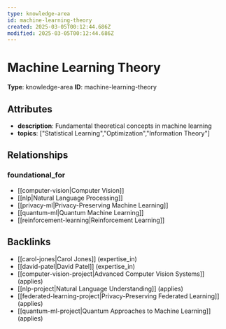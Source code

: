 ```yaml
---
type: knowledge-area
id: machine-learning-theory
created: 2025-03-05T00:12:44.686Z
modified: 2025-03-05T00:12:44.686Z
---
```


# Machine Learning Theory

**Type**: knowledge-area
**ID**: machine-learning-theory

## Attributes

- **description**: Fundamental theoretical concepts in machine learning
- **topics**: ["Statistical Learning","Optimization","Information Theory"]

## Relationships

### foundational_for

- [[computer-vision|Computer Vision]]
- [[nlp|Natural Language Processing]]
- [[privacy-ml|Privacy-Preserving Machine Learning]]
- [[quantum-ml|Quantum Machine Learning]]
- [[reinforcement-learning|Reinforcement Learning]]

## Backlinks

- [[carol-jones|Carol Jones]] (expertise_in)
- [[david-patel|David Patel]] (expertise_in)
- [[computer-vision-project|Advanced Computer Vision Systems]] (applies)
- [[nlp-project|Natural Language Understanding]] (applies)
- [[federated-learning-project|Privacy-Preserving Federated Learning]] (applies)
- [[quantum-ml-project|Quantum Approaches to Machine Learning]] (applies)

